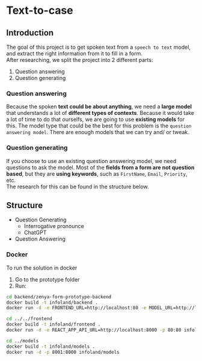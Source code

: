 # Text-to-case

## Introduction
The goal of this project is to get spoken text from a `speech to text` model, and extract the right information from it to fill in a form.<br>
After researching, we split the project into 2 different parts:<br>
1. Question answering
2. Question generating

### Question answering
Because the spoken **text could be about anything**, we need a **large model** that understands a lot of **different types of contexts**. Because it would take a lot of time to do that ourselfs, we are going to use **existing models** for this. The model type that could be the best for this problem is the `question answering model`. There are enough models that we can try and/ or tweak.
### Question generating
If you choose to use an existing question answering model, we need questions to ask the model. Most of the **fields from a form are not question based**, but they are **using keywords**, such as `FirstName`, `Email`, `Priority`, etc.<br> 
The research for this can be found in the structure below.


## Structure
- Question Generating
    - Interrogative pronounce
    - ChatGPT
- Question Answering

### Docker
To run the solution in docker
1. Go to the prototype folder
2. Run:
```bash
cd backend/zenya-form-prototype-backend
docker build -t infoland/backend .
docker run -d -e FRONTEND_URL=http://localhost:80 -e MODEL_URL=http://localhost:8001 -p 8000:8000 infoland/backend

cd ../../frontend
docker build -t infoland/frontend .
docker run -d -e REACT_APP_API_URL=http://localhost:8000 -p 80:80 infoland/frontend

cd ../models
docker build -t infoland/models .
docker run -d -p 8001:8000 infoland/models
```
